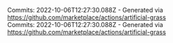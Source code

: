 Commits: 2022-10-06T12:27:30.088Z - Generated via https://github.com/marketplace/actions/artificial-grass
<br>
Commits: 2022-10-06T12:27:30.088Z - Generated via https://github.com/marketplace/actions/artificial-grass
<br>
